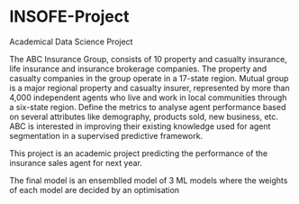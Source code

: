 # INSOFE-Project
Academical Data Science Project


The ABC Insurance Group, consists of 10 property and casualty insurance,
life insurance and insurance brokerage companies. The property and
casualty companies in the group operate in a 17-state region. Mutual group
is a major regional property and casualty insurer, represented by more than
4,000 independent agents who live and work in local communities through
a six-state region. Define the metrics to analyse agent performance based
on several attributes like demography, products sold, new business, etc.
ABC is interested in improving their existing knowledge used for agent
segmentation in a supervised predictive framework. 

This project is an academic project predicting the performance of the insurance sales agent for next year.

The final model is an ensemblled model of 3 ML models where the weights of each model are decided by an optimisation 
